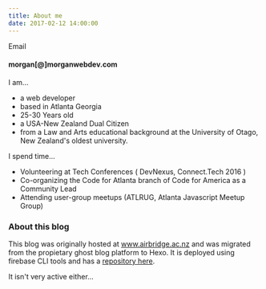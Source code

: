 ```yaml
---
title: About me
date: 2017-02-12 14:00:00
---
```


Email
#### morgan[@]morganwebdev.com 

I am...

* a web developer
* based in Atlanta Georgia
* 25-30 Years old
* a USA-New Zealand Dual Citizen
* from a Law and Arts educational background at the University of Otago, New Zealand's oldest university.

I spend time...

* Volunteering at Tech Conferences ( DevNexus, Connect.Tech 2016 )
* Co-organizing the Code for Atlanta branch of Code for America as a Community Lead
* Attending user-group meetups (ATLRUG, Atlanta Javascript Meetup Group)

### About this blog

This blog was originally hosted at www.airbridge.ac.nz and was migrated from the propietary ghost blog platform to Hexo. It is deployed using firebase CLI tools and has a [repository here](https://github.com/airbr/personalsite). 

It isn't very active either...